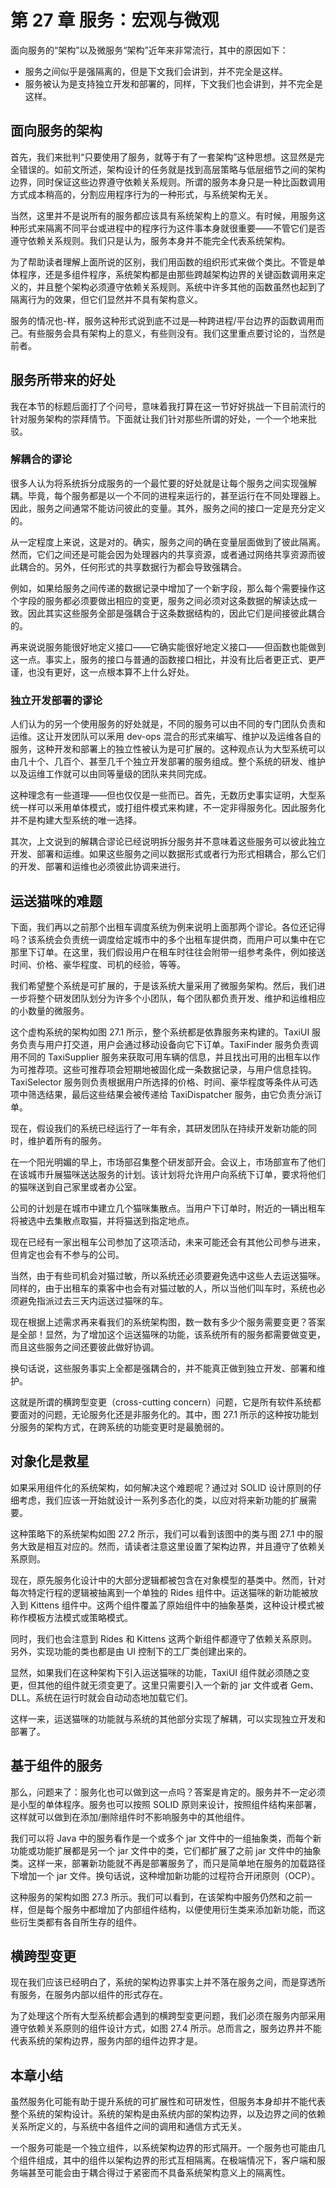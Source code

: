 # 第 27 章 服务：宏观与微观

面向服务的“架构”以及微服务“架构”近年来非常流行，其中的原因如下：

- 服务之间似乎是强隔离的，但是下文我们会讲到，并不完全是这样。
- 服务被认为是支持独立开发和部署的，同样，下文我们也会讲到，并不完全是这样。

## 面向服务的架构

首先，我们来批判“只要使用了服务，就等于有了一套架构”这种思想。这显然是完全错误的。如前文所述，架构设计的任务就是找到高层策略与低层细节之间的架构边界，同时保证这些边界遵守依赖关系规则。所谓的服务本身只是一种比函数调用方式成本稍高的，分割应用程序行为的一种形式，与系统架构无关。

当然，这里并不是说所有的服务都应该具有系统架构上的意义。有时候，用服务这种形式来隔离不同平台或进程中的程序行为这件事本身就很重要——不管它们是否遵守依赖关系规则。我们只是认为，服务本身并不能完全代表系统架构。

为了帮助读者理解上面所说的区别，我们用函数的组织形式来做个类比。不管是单体程序，还是多组件程序，系统架构都是由那些跨越架构边界的关键函数调用来定义的，并且整个架构必须遵守依赖关系规则。系统中许多其他的函数虽然也起到了隔离行为的效果，但它们显然并不具有架构意义。

服务的情况也-样，服务这种形式说到底不过是—种跨进程/平台边界的函数调用而己。有些服务会具有架构上的意义，有些则没有。我们这里重点要讨论的，当然是前者。

## 服务所带来的好处

我在本节的标题后面打了个问号，意味着我打算在这一节好好挑战一下目前流行的针对服务架构的崇拜情节。下面就让我们针对那些所谓的好处，一个一个地来批驳。

### 解耦合的谬论

很多人认为将系统拆分成服务的一个最忙要的好处就是让每个服务之间实现强解耦。毕竟，每个服务都是以一个不同的进程来运行的，甚至运行在不同处理器上。因此，服务之间通常不能访问彼此的变量。其外，服务之间的接口一定是充分定义的。

从一定程度上来说，这是对的。确实，服务之间的确在变量层面做到了彼此隔离。然而，它们之间还是可能会因为处理器内的共享资源，或者通过网络共享资源而彼此耦合的。另外，任何形式的共享数据行为都会导致强耦合。

例如，如果给服务之间传递的数据记录中增加了一个新字段，那么每个需要操作这个字段的服务都必须要做出相应的变更，服务之间必须对这条数据的解读达成一致。因此其实这些服务全部是强耦合于这条数据结构的，因此它们是间接彼此耦合的。

再来说说服务能很好地定义接口——它确实能很好地定义接口——但函数也能做到这一点。事实上，服务的接口与普通的函数接口相比，并没有比后者更正式、更严谨，也没有更好，这一点根本算不上什么好处。

### 独立开发部署的谬论

人们认为的另一个使用服务的好处就是，不同的服务可以由不同的专门团队负责和运维。这让开发团队可以釆用 dev-ops 混合的形式来编写、维护以及运维各自的服务，这种开发和部署上的独立性被认为是可扩展的。这种观点认为大型系统可以由几十个、几百个、甚至几千个独立开发部署的服务组成。整个系统的研发、维护以及运维工作就可以由同等量级的团队来共同完成。

这种理念有一些道理——但也仅仅是一些而已。首先，无数历史事实证明，大型系统一样可以釆用单体模式，或打组件模式来构建，不一定非得服务化。因此服务化并不是构建大型系统的唯一选择。

其次，上文说到的解耦合谬论已经说明拆分服务并不意味着这些服务可以彼此独立开发、部署和运维。如果这些服务之间以数据形式或者行为形式相耦合，那么它们的开发、部署和运维也必须彼此协调来进行。

## 运送猫咪的难题

下面，我们再以之前那个出租车调度系统为例来说明上面那两个谬论。各位还记得吗？该系统会负责统一调度给定城市中的多个出租车提供商，而用户可以集中在它那里下订单。在这里，我们假设用户在租车时往往会附带一组参考条件，例如接送时间、价格、豪华程度、司机的经验，等等。

我们希望整个系统是可扩展的，于是该系统大量采用了微服务架构。然后，我们进一步将整个研发团队划分为许多个小团队，每个团队都负责开发、维护和运维相应的小数量的微服务。

这个虚构系统的架构如图 27.1 所示，整个系统都是依靠服务来构建的。TaxiUI 服务负责与用户打交道，用户会通过移动设备向它下订单。TaxiFinder 服务负责调用不同的 TaxiSupplier 服务来获取可用车辆的信息，并且找出可用的出租车以作为可推荐项。这些可推荐项会短期地被固化成一条数据记录，与用户信息挂钩。TaxiSelector 服务则负责根据用户所选择的价格、时间、豪华程度等条件从可选项中筛选结果，最后这些结果会被传递给 TaxiDispatcher 服务，由它负责分派订单。

现在，假设我们的系统已经运行了一年有余，其研发团队在持续开发新功能的同时，维护着所有的服务。

在一个阳光明媚的早上，市场部召集整个研发部开会。会议上，市场部宣布了他们在该城市升展猫咪送达服务的计划。该计划将允许用户向系统下订单，要求将他们的猫咪送到自己家里或者办公室。

公司的计划是在城市中建立几个猫咪集散点。当用户下订单时，附近的一辆出租车将被选中去集散点取猫，并将猫送到指定地点。

现在已经有一家出租车公司参加了这项活动，未来可能还会有其他公司参与进来，但肯定也会有不参与的公司。

当然，由于有些司机会对猫过敏，所以系统还必须要避免选中这些人去运送猫咪。同样的，由于出租车的乘客中也会有对猫过敏的人，所以当他们叫车时，系统也必须避免指派过去三天内运送过猫咪的车。

现在根据上述需求再来看我们的系统架构图，数一数有多少个服务需要变更？答案是全部！显然，为了增加这个运送猫咪的功能，该系统所有的服务都需要做变更，而且这些服务之间还要彼此做好协调。

换句话说，这些服务事实上全都是强耦合的，并不能真正做到独立开发、部署和维护。

这就是所谓的横跨型变更（cross-cutting concern）问题，它是所有软件系统都要面对的问题，无论服务化还是非服务化的。其中，图 27.1 所示的这种按功能划分服务的架构方式，在跨系统的功能变更时是最脆弱的。

## 对象化是救星

如果采用组件化的系统架构，如何解决这个难题呢？通过对 SOLID 设计原则的仔细考虑，我们应该一开始就设计一系列多态化的类，以应对将来新功能的扩展需要。

这种策略下的系统架构如图 27.2 所示，我们可以看到该图中的类与图 27.1 中的服务大致是相互对应的。然而，请读者注意这里设置了架构边界，并且遵守了依赖关系原则。

现在，原先服务化设计中的大部分逻辑都被包含在对象模型的基类中。然而，针对每次特定行程的逻辑被抽离到一个单独的 Rides 组件中。运送猫咪的新功能被放入到 Kittens 组件中。这两个组件覆盖了原始组件中的抽象基类，这种设计模式被称作模板方法模式或策略模式。

同时，我们也会注意到 Rides 和 Kittens 这两个新组件都遵守了依赖关系原则。另外，实现功能的类也都是由 UI 控制下的工厂类创建出来的。

显然，如果我们在这种架构下引入运送猫咪的功能，TaxiUI 组件就必须随之变更，但其他的组件就无须变更了。这里只需要引入一个新的 jar 文件或者 Gem、DLL。系统在运行时就会自动动态地加载它们。

这样一来，运送猫咪的功能就与系统的其他部分实现了解耦，可以实现独立开发和部署了。

## 基于组件的服务

那么，问题来了：服务化也可以做到这一点吗？答案是肯定的。服务并不一定必须是小型的单体程序。服务也可以按照 SOLID 原则来设计，按照组件结构来部署，这样就可以做到在添加/删除组件时不影响服务中的其他组件。

我们可以将 Java 中的服务看作是一个或多个 jar 文件中的一组抽象类，而每个新功能或功能扩展都是另一个 jar 文件中的类，它们都扩展了之前 jar 文件中的抽象类。这样一来，部署新功能就不再是部署服务了，而只是简单地在服务的加载路径下增加一个 jar 文件。换句话说，这种增加新功能的过程符合开闭原则（OCP）。

这种服务的架构如图 27.3 所示。我们可以看到，在该架构中服务仍然和之前一样，但是每个服务中都增加了内部组件结构，以便使用衍生类来添加新功能，而这些衍生类都有各自所生存的组件。

## 横跨型变更

现在我们应该已经明白了，系统的架构边界事实上并不落在服务之间，而是穿透所有服务，在服务内部以组件的形式存在。

为了处理这个所有大型系统都会遇到的横跨型变更问题，我们必须在服务内部采用遵守依赖关系原则的组件设计方式，如图 27.4 所示。总而言之，服务边界并不能代表系统的架构边界，服务内部的组件边界才是。

## 本章小结

虽然服务化可能有助于提升系统的可扩展性和可研发性，但服务本身却并不能代表整个系统的架构设计。系统的架构是由系统内部的架构边界，以及边界之间的依赖关系所定义的，与系统中各组件之间的调用和通信方式无关。

一个服务可能是一个独立组件，以系统架构边界的形式隔开。一个服务也可能由几个组件组成，其中的组件以架构边界的形式互相隔离。在极端情况下，客户端和服务端甚至可能会由于耦合得过于紧密而不具备系统架构意义上的隔离性。

